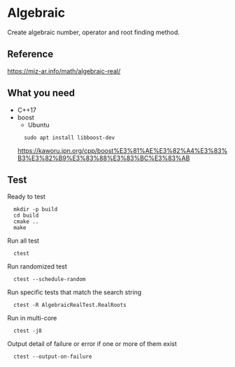# Algebraic
  Create algebraic number, operator and root finding method.

## Reference
  https://miz-ar.info/math/algebraic-real/

## What you need
  * C++17
  * boost
    * Ubuntu
    ```
      sudo apt install libboost-dev
    ```
    https://kaworu.jpn.org/cpp/boost%E3%81%AE%E3%82%A4%E3%83%B3%E3%82%B9%E3%83%88%E3%83%BC%E3%83%AB

## Test
  Ready to test
  ```
    mkdir -p build
    cd build
    cmake ..
    make
  ```
  
  Run all test
  ```
    ctest
  ```

  Run randomized test
  ```
    ctest --schedule-random
  ```

  Run specific tests that match the search string
  ```
    ctest -R AlgebraicRealTest.RealRoots
  ```

  Run in multi-core
  ```
    ctest -j8
  ```

  Output detail of failure or error if one or more of them exist
  ```
    ctest --output-on-failure
  ```